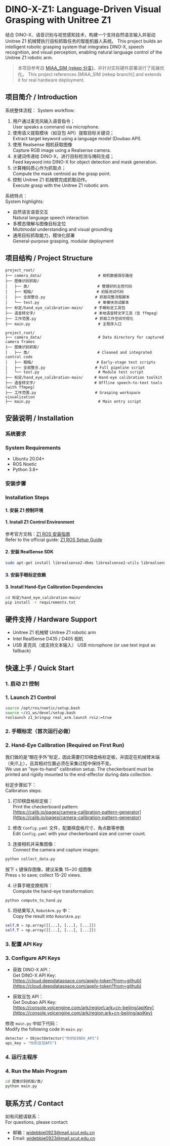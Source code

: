 # DINO-X-Z1: Language-Driven Visual Grasping with Unitree Z1

结合 DINO-X、语音识别与视觉感知技术，构建一个支持自然语言输入并驱动 Unitree Z1 机械臂执行目标抓取任务的智能机器人系统。
This project builds an intelligent robotic grasping system that integrates DINO-X, speech recognition, and visual perception, enabling natural language control of the Unitree Z1 robotic arm.

> 本项目参考自 [MIAA_SIM (rekep 分支)](https://github.com/Khlann/MIAA_SIM/tree/rekep)，并针对实际硬件部署进行了拓展优化。
> This project references [MIAA_SIM (rekep branch)] and extends it for real hardware deployment.

## 项目简介 / Introduction

系统整体流程：
System workflow:

1. 用户通过麦克风输入语音指令；  
   User speaks a command via microphone.
2. 使用语义提取模块（如豆包 API）提取目标关键词；  
   Extract target keyword using a language model (Doubao API).
3. 使用 Realsense 相机获取图像  
   Capture RGB image using a Realsense camera.
4. 关键词传递给 DINO-X，进行目标检测与掩码生成；  
   Feed keyword into DINO-X for object detection and mask generation.
5. 计算掩码质心作为抓取点；  
   Compute the mask centroid as the grasp point.
6. 控制 Unitree Z1 机械臂完成抓取动作。  
   Execute grasp with the Unitree Z1 robotic arm.

系统特点：  
System highlights:

- 自然语言语音交互  
  Natural language speech interaction  
- 多模态理解与图像目标定位  
  Multimodal understanding and visual grounding  
- 通用目标抓取能力，模块化部署  
  General-purpose grasping, modular deployment

## 项目结构 / Project Structure

```text
project_root/
├── camera_data/                         # 相机数据保存路径
├── 图像识别抓取/
│   ├── 类/                              # 整理好的主控代码
│   ├── 粗糙/                            # 初版测试代码
│   ├── 全部整合.py                      # 抓取完整流程脚本
│   └── test.py                          # 单模块测试脚本
├── 标定/hand_eye_calibration-main/     # 手眼标定工具包
├── 语音转文字/                          # 本地语音转文字工具（含 ffmpeg）
├── 工作范围.py                          # 抓取工作空间可视化
├── main.py                              # 主程序入口
```

```text
project_root/
├── camera_data/                         # Data directory for captured camera frames
├── 图像识别抓取/
│   ├── 类/                              # Cleaned and integrated control code
│   ├── 粗糙/                            # Early-stage test scripts
│   ├── 全部整合.py                      # Full pipeline script
│   └── test.py                          # Module test script
├── 标定/hand_eye_calibration-main/     # Hand-eye calibration toolkit
├── 语音转文字/                          # Offline speech-to-text tools (with ffmpeg)
├── 工作范围.py                          # Grasping workspace visualization
├── main.py                              # Main entry script
```

## 安装说明 / Installation

### 系统要求  
### System Requirements

* Ubuntu 20.04+  
* ROS Noetic  
* Python 3.8+  

### 安装步骤  
### Installation Steps

#### 1. 安装 Z1 控制环境  
#### 1. Install Z1 Control Environment

参考官方文档：[Z1 ROS 安装指南](https://github.com/unitreerobotics/z1_ros/blob/noetic/doc/setup.md)  
Refer to the official guide: [Z1 ROS Setup Guide](https://github.com/unitreerobotics/z1_ros/blob/noetic/doc/setup.md)

#### 2. 安装 RealSense SDK
```bash
sudo apt-get install librealsense2-dkms librealsense2-utils librealsense2-dev librealsense2-dbg
```

#### 3. 安装手眼标定依赖  
#### 3. Install Hand-Eye Calibration Dependencies

```bash
cd 标定/hand_eye_calibration-main/
pip install -r requirements.txt
```

## 硬件支持 / Hardware Support

* Unitree Z1 机械臂  Unitree Z1 robotic arm 
* Intel RealSense D435 / D405 相机  
* USB 麦克风（或支持文本输入）  USB microphone (or use text input as fallback)

## 快速上手 / Quick Start

### 1. 启动 Z1 控制  
### 1. Launch Z1 Control

```bash
source /opt/ros/noetic/setup.bash
source ~/z1_ws/devel/setup.bash
roslaunch z1_bringup real_arm.launch rviz:=true
```

### 2. 手眼标定（首次运行必做）  
### 2. Hand-Eye Calibration (Required on First Run)

我们做的是“眼在手外”标定，因此需要打印棋盘格标定板，并固定在机械臂末端（夹爪上），且其相对位置必须在采集过程中保持不变。  
We use an "eye-to-hand" calibration setup. The checkerboard must be printed and rigidly mounted to the end-effector during data collection.

标定步骤如下：  
Calibration steps:

1. 打印棋盘格标定板：  
   Print the checkerboard pattern:  
   [https://calib.io/pages/camera-calibration-pattern-generator](https://calib.io/pages/camera-calibration-pattern-generator)

2. 修改 `Config.yaml` 文件，配置棋盘格尺寸、角点数等参数  
   Edit `Config.yaml` with your checkerboard size and corner count.

3. 连接相机并采集图像：  
   Connect the camera and capture images:

```bash
python collect_data.py
```

按下 `s` 键保存图像，建议采集 15~20 组图像  
Press `s` to save; collect 15–20 views.

4. 计算手眼变换矩阵：  
   Compute the hand-eye transformation:
```bash
python compute_to_hand.py
```

5. 将结果写入 `RobotArm.py` 中：  
   Copy the result into `RobotArm.py`:
```python
self.R = np.array([[...], [...], [...]])
self.T = np.array([[...], [...], [...]])
```

### 3. 配置 API Key  
### 3. Configure API Keys

* 获取 DINO-X API：  
  Get DINO-X API Key:  
  [https://cloud.deepdataspace.com/apply-token?from=github](https://cloud.deepdataspace.com/apply-token?from=github)

* 获取豆包 API：  
  Get Doubao API Key:  
  [https://console.volcengine.com/ark/region\:ark+cn-beijing/apiKey](https://console.volcengine.com/ark/region:ark+cn-beijing/apiKey)

修改 `main.py` 中如下代码：  
Modify the following code in `main.py`:

```python
detector = ObjectDetector("你的DINOX_API")
api_key = "你的豆包API")
```

### 4. 运行主程序  
### 4. Run the Main Program

```bash
cd 图像识别抓取/类/
python main.py
```

## 联系方式 / Contact

如有问题请联系：  
For questions, please contact:

* 邮箱：[widebbie0923@mail.scut.edu.cn](mailto:widebbie0923@mail.scut.edu.cn)  
* Email: [widebbie0923@mail.scut.edu.cn](mailto:widebbie0923@mail.scut.edu.cn)

